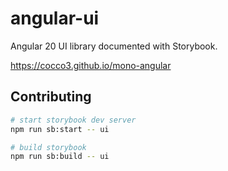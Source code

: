 # angular-ui

Angular 20 UI library documented with Storybook.

https://cocco3.github.io/mono-angular

## Contributing

```bash
# start storybook dev server
npm run sb:start -- ui

# build storybook
npm run sb:build -- ui
```
